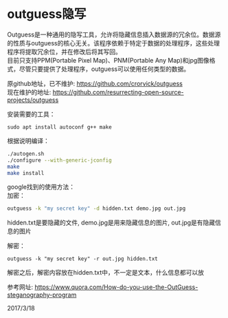 # outguess隐写

Outguess是一种通用的隐写工具，允许将隐藏信息插入数据源的冗余位。数据源的性质与outguess的核心无关。该程序依赖于特定于数据的处理程序，这些处理程序将提取冗余位，并在修改后将其写回。  
目前只支持PPM(Portable Pixel Map)、PNM(Portable Any Map)和jpg图像格式，尽管只要提供了处理程序，outguess可以使用任何类型的数据。  

原github地址，已不维护: https://github.com/crorvick/outguess  
现在维护的地址: https://github.com/resurrecting-open-source-projects/outguess  

安装需要的工具：  
```
sudo apt install autoconf g++ make
```

根据说明编译：  
```sh
./autogen.sh
./configure --with-generic-jconfig
make
make install
```

google找到的使用方法：  
加密：  
```sh
outguess -k "my secret key" -d hidden.txt demo.jpg out.jpg
```
hidden.txt是要隐藏的文件, demo.jpg是用来隐藏信息的图片, out.jpg是有隐藏信息的图片  

解密：  
```
outguess -k "my secret key" -r out.jpg hidden.txt
```
解密之后，解密内容放在hidden.txt中，不一定是文本，什么信息都可以放  


参考网址: https://www.quora.com/How-do-you-use-the-OutGuess-steganography-program  


2017/3/18  
